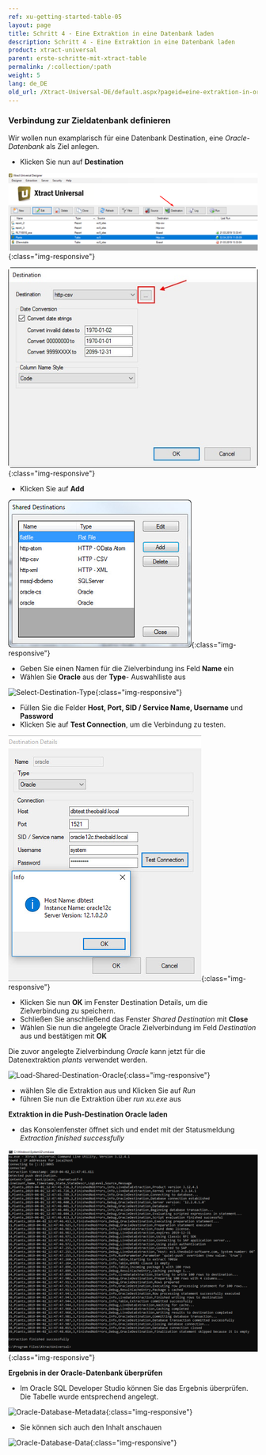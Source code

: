 ```yaml
---
ref: xu-getting-started-table-05
layout: page
title: Schritt 4 - Eine Extraktion in eine Datenbank laden
description: Schritt 4 - Eine Extraktion in eine Datenbank laden
product: xtract-universal
parent: erste-schritte-mit-xtract-table
permalink: /:collection/:path
weight: 5
lang: de_DE
old_url: /Xtract-Universal-DE/default.aspx?pageid=eine-extraktion-in-oracle-laden
---
```


### Verbindung zur Zieldatenbank definieren

Wir wollen nun examplarisch für eine Datenbank Destination, eine *Oracle-Datenbank* als Ziel anlegen.

- Klicken Sie nun auf **Destination**

![Load-Destinations](/img/content/destination_xu.png){:class="img-responsive"}

![Load-Manage-Shared-Destination](/img/content/Load-Manage-Shared-Destination.jpg){:class="img-responsive"}

- Klicken Sie auf **Add**

![Shared-Destinations](/img/content/Shared-Destinations.jpg){:class="img-responsive"}

- Geben Sie einen Namen für die Zielverbindung ins Feld **Name** ein
- Wählen Sie **Oracle** aus der **Type**- Auswahlliste aus

![Select-Destination-Type](/img/content/Select-Destination-Type.jpg){:class="img-responsive"}

- Füllen Sie die Felder **Host, Port, SID / Service Name, Username** und **Password**
- Klicken Sie auf **Test Connection**, um die Verbindung zu testen.

![Test-Connection-Successful](/img/content/Oracle-Destination-Details.jpg){:class="img-responsive"}

- Klicken Sie nun **OK** im Fenster Destination Details, um die Zielverbindung zu speichern. 
- Schließen Sie anschließend das Fenster *Shared Destination* mit **Close**
- Wählen Sie nun die angelegte Oracle Zielverbindung im Feld *Destination* aus und bestätigen mit **OK**

Die zuvor angelegte Zielverbindung *Oracle* kann jetzt für die Datenextraktion *plants* verwendet werden.

![Load-Shared-Destination-Oracle](/img/content/Load-Shared-Destination-Oracle.jpg){:class="img-responsive"}
             
- wählen SIe die Extraktion aus und Klicken Sie auf *Run*
- führen Sie nun die Extraktion über *run xu.exe* aus
            
**Extraktion in die Push-Destination Oracle laden**

- das Konsolenfenster öffnet sich und endet mit der Statusmeldung *Extraction finished successfully*

![Load-Shared-Destination-Oracle](/img/content/konsole_run_in_xu_exe.png){:class="img-responsive"}

**Ergebnis in der Oracle-Datenbank überprüfen**

- Im Oracle SQL Developer Studio können Sie das Ergebnis überprüfen. Die Tabelle wurde entsprechend angelegt.

![Oracle-Database-Metadata](/img/content/Oracle-Database-Metadata.jpg){:class="img-responsive"}

- Sie können sich auch den Inhalt anschauen

![Oracle-Database-Data](/img/content/Oracle-Database-Data.jpg){:class="img-responsive"}


